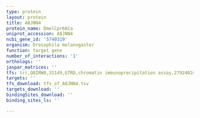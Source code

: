 ```yaml
---
type: protein
layout: protein
title: A8JNN4
protein_name: DmelCpr66Ca
uniprot_accession: A8JNN4
ncbi_gene_id: '5740319'
organism: Drosophila melanogaster
function: target gene
number_of_interactions: '1'
orthologs: ''
jaspar_matrices: ''
tfs: trr,Q8IRW8,31149,GTRD,chromatin immunoprecipitation assay,27924024%5Buid%5D,No
targets: ''
tfs_download: tfs_of_A8JNN4.tsv
targets_download: ''
bindingSites_download: ''
binding_sites_ls: ''

---
```


